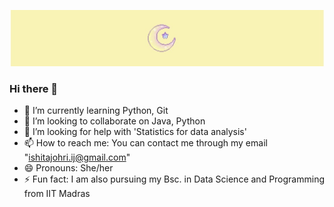 [![Header](https://raw.githubusercontent.com/IshitaJohri/IshitaJohri/master/Header03.jpg
"Header")](https://github.com/IshitaJohri/IshitaJohri/blob/main/Header03.jpg)

### Hi there 👋
- 🌱 I’m currently learning Python, Git
- 👯 I’m looking to collaborate on Java, Python
- 🤔 I’m looking for help with 'Statistics for data analysis'
- 📫 How to reach me: You can contact me through my email "ishitajohri.ij@gmail.com"
- 😄 Pronouns: She/her
- ⚡ Fun fact: I am also pursuing my Bsc. in Data Science and Programming from IIT Madras
<!--
**IshitaJohri/IshitaJohri** is a ✨ _special_ ✨ repository because its `README.md` (this file) appears on your GitHub profile.
- 🔭 I’m currently working on 
- 💬 Ask me about ...
-->
